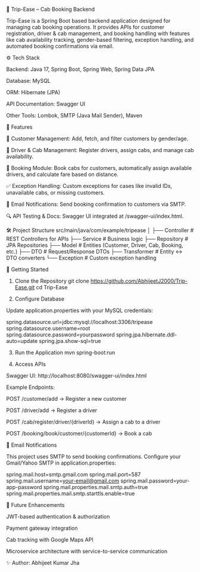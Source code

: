 🚖 Trip-Ease – Cab Booking Backend

Trip-Ease is a Spring Boot based backend application designed for managing cab booking operations. It provides APIs for customer registration, driver & cab management, and booking handling with features like cab availability tracking, gender-based filtering, exception handling, and automated booking confirmations via email.

⚙️ Tech Stack

Backend: Java 17, Spring Boot, Spring Web, Spring Data JPA

Database: MySQL

ORM: Hibernate (JPA)

API Documentation: Swagger UI

Other Tools: Lombok, SMTP (Java Mail Sender), Maven

📌 Features

👤 Customer Management: Add, fetch, and filter customers by gender/age.

🚕 Driver & Cab Management: Register drivers, assign cabs, and manage cab availability.

📑 Booking Module: Book cabs for customers, automatically assign available drivers, and calculate fare based on distance.

✅ Exception Handling: Custom exceptions for cases like invalid IDs, unavailable cabs, or missing customers.

📧 Email Notifications: Send booking confirmation to customers via SMTP.

🔍 API Testing & Docs: Swagger UI integrated at /swagger-ui/index.html.

🛠️ Project Structure
src/main/java/com/example/tripease
│
├── Controller    # REST Controllers for APIs
├── Service       # Business logic
├── Repository    # JPA Repositories
├── Model         # Entities (Customer, Driver, Cab, Booking, etc.)
├── DTO           # Request/Response DTOs
├── Transformer   # Entity <-> DTO converters
└── Exception     # Custom exception handling

🚀 Getting Started
1. Clone the Repository
git clone https://github.com/AbhijeetJ2000/Trip-Ease.git
cd Trip-Ease

2. Configure Database

Update application.properties with your MySQL credentials:

spring.datasource.url=jdbc:mysql://localhost:3306/tripease
spring.datasource.username=root
spring.datasource.password=yourpassword
spring.jpa.hibernate.ddl-auto=update
spring.jpa.show-sql=true

3. Run the Application
mvn spring-boot:run

4. Access APIs

Swagger UI: http://localhost:8080/swagger-ui/index.html

Example Endpoints:

POST /customer/add → Register a new customer

POST /driver/add → Register a driver

POST /cab/register/driver/{driverId} → Assign a cab to a driver

POST /booking/book/customer/{customerId} → Book a cab

📧 Email Notifications

This project uses SMTP to send booking confirmations. Configure your Gmail/Yahoo SMTP in application.properties:

spring.mail.host=smtp.gmail.com
spring.mail.port=587
spring.mail.username=your-email@gmail.com
spring.mail.password=your-app-password
spring.mail.properties.mail.smtp.auth=true
spring.mail.properties.mail.smtp.starttls.enable=true

📝 Future Enhancements

JWT-based authentication & authorization

Payment gateway integration

Cab tracking with Google Maps API

Microservice architecture with service-to-service communication

✨ Author: Abhijeet Kumar Jha
